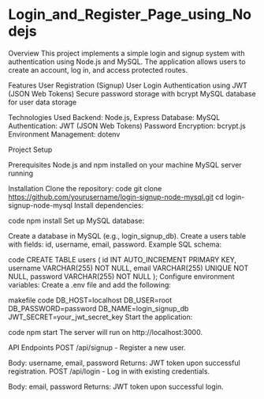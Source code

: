 # Login_and_Register_Page_using_Nodejs


Overview
This project implements a simple login and signup system with authentication using Node.js and MySQL. The application allows users to create an account, log in, and access protected routes.

Features
User Registration (Signup)
User Login
Authentication using JWT (JSON Web Tokens)
Secure password storage with bcrypt
MySQL database for user data storage

Technologies Used
Backend: Node.js, Express
Database: MySQL
Authentication: JWT (JSON Web Tokens)
Password Encryption: bcrypt.js
Environment Management: dotenv

Project Setup

Prerequisites
Node.js and npm installed on your machine
MySQL server running

Installation
Clone the repository:
code
git clone https://github.com/yourusername/login-signup-node-mysql.git
cd login-signup-node-mysql
Install dependencies:

code
npm install
Set up MySQL database:

Create a database in MySQL (e.g., login_signup_db).
Create a users table with fields: id, username, email, password.
Example SQL schema:

code
CREATE TABLE users (
    id INT AUTO_INCREMENT PRIMARY KEY,
    username VARCHAR(255) NOT NULL,
    email VARCHAR(255) UNIQUE NOT NULL,
    password VARCHAR(255) NOT NULL
);
Configure environment variables: Create a .env file and add the following:

makefile
code
DB_HOST=localhost
DB_USER=root
DB_PASSWORD=password
DB_NAME=login_signup_db
JWT_SECRET=your_jwt_secret_key
Start the application:

code
npm start
The server will run on http://localhost:3000.

API Endpoints
POST /api/signup - Register a new user.

Body: username, email, password
Returns: JWT token upon successful registration.
POST /api/login - Log in with existing credentials.

Body: email, password
Returns: JWT token upon successful login.